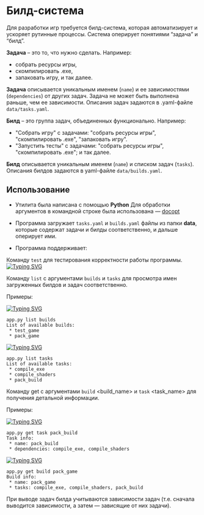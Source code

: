 # Билд-система

Для разработки игр требуется билд-система, которая автоматизирует и ускоряет рутинные процессы.
Система оперирует понятиями “задача” и “билд”.

**Задача** – это то, что нужно сделать.
Например:
- собрать ресурсы игры, 
- скомпилировать .exe, 
- запаковать игру,
и так далее.

**Задача** описывается уникальным именем (`name`) и ее зависимостями (`dependencies`) от других задач. Задача не может быть выполнена раньше, чем ее зависимости. 
Описания задач задаются в .yaml-файле `data/tasks.yaml`.

**Билд** – это группа задач, объединенных функционально.
Например:
- "Собрать игру" с задачами: "собрать ресурсы игры", "скомпилировать .exe", "запаковать игру".
- "Запустить тесты" с задачами: "собрать ресурсы игры", "скомпилировать .exe";
и так далее.

**Билд** описывается уникальным именем (`name`) и списком задач (`tasks`).
Описания билдов задаются в yaml-файле `data/builds.yaml`.


## Использование

- Утилита была написана с помощью **Python** Для обработки аргументов в командной строке была использована — [docopt](http://docopt.org/)

- Программа загружает `tasks.yaml` и `builds.yaml` файлы из папки **data**, которые содержат задачи и билды соответственно, и дальше оперирует ими.

- Программа поддерживает:

Команду `test` для тестирования корректности работы программы.
[![Typing SVG](https://readme-typing-svg.herokuapp.com?color=%2336BCF7&lines=app.py+test)](https://git.io/typing-svg)


Команду `list` с аргументами `builds` и `tasks` для просмотра имен загруженных билдов и задач соответственно.

Примеры:

[![Typing SVG](https://readme-typing-svg.herokuapp.com?color=%2336BCF7&lines=app.py+list+builds)](https://git.io/typing-svg)
```
app.py list builds
List of available builds:
 * test_game
 * pack_game
```
[![Typing SVG](https://readme-typing-svg.herokuapp.com?color=%2336BCF7&lines=app.py+list+tasks)](https://git.io/typing-svg)
```
app.py list tasks
List of available tasks:
 * compile_exe
 * compile_shaders
 * pack_build
```
Команду get с аргументами `build` <build_name> и `task` <task_name> для получения детальной информации.

Примеры:

[![Typing SVG](https://readme-typing-svg.herokuapp.com?color=%2336BCF7&lines=app.py+get+task+pack_build)](https://git.io/typing-svg)
```
app.py get task pack_build
Task info:
 * name: pack_build
 * dependencies: compile_exe, compile_shaders
```
[![Typing SVG](https://readme-typing-svg.herokuapp.com?color=%2336BCF7&lines=app.py+get+build+pack_game)](https://git.io/typing-svg)
```
app.py get build pack_game
Build info:
 * name: pack_game
 * tasks: compile_exe, compile_shaders, pack_build
```
При выводе задач билда учитываются зависимости задач (т.е. сначала выводится зависимости, а затем — зависящие от них задачи).
